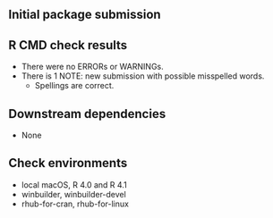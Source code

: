 ## Initial package submission

## R CMD check results
* There were no ERRORs or WARNINGs.
* There is 1 NOTE: new submission with possible misspelled words.  
  - Spellings are correct.

## Downstream dependencies
* None

## Check environments
* local macOS, R 4.0 and R 4.1
* winbuilder, winbuilder-devel
* rhub-for-cran, rhub-for-linux
